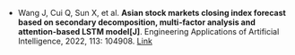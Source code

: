 * Wang J, Cui Q, Sun X, et al. <b>Asian stock markets closing index forecast based on secondary decomposition, multi-factor analysis and attention-based LSTM model[J]</b>. Engineering Applications of Artificial Intelligence, 2022, 113: 104908. [Link](https://www.sciencedirect.com/science/article/pii/S0952197622001385)
